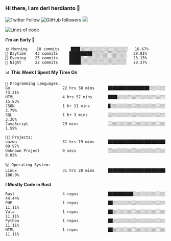 ### Hi there, I am deri herdianto 👋
![Twitter Follow](https://img.shields.io/twitter/follow/deikatsuo?label=Follow)
![GitHub followers](https://img.shields.io/github/followers/deikatsuo?label=Follow&style=social)
![](https://visitor-badge.glitch.me/badge?page_id=deikatsuo.deikatsuo)

<!--
**deikatsuo/deikatsuo** is a ✨ _special_ ✨ repository because its `README.md` (this file) appears on your GitHub profile.

Here are some ideas to get you started:

- 🔭 I’m currently working on ...
- 🌱 I’m currently learning ...
- 👯 I’m looking to collaborate on ...
- 🤔 I’m looking for help with ...
- 💬 Ask me about ...
- 📫 How to reach me: ...
- 😄 Pronouns: ...
- ⚡ Fun fact: ...
-->

<!--START_SECTION:waka-->
![Lines of code](https://img.shields.io/badge/From%20Hello%20World%20I%27ve%20Written-187054%20lines%20of%20code-blue)

**I'm an Early 🐤** 

```text
🌞 Morning    18 commits     ████░░░░░░░░░░░░░░░░░░░░░   16.67% 
🌆 Daytime    43 commits     ██████████░░░░░░░░░░░░░░░   39.81% 
🌃 Evening    25 commits     █████░░░░░░░░░░░░░░░░░░░░   23.15% 
🌙 Night      22 commits     █████░░░░░░░░░░░░░░░░░░░░   20.37%

```


📊 **This Week I Spent My Time On** 

```text
💬 Programming Languages: 
Go                       22 hrs 58 mins      ██████████████████░░░░░░░   73.31% 
HTML                     4 hrs 57 mins       ████░░░░░░░░░░░░░░░░░░░░░   15.83% 
JSON                     1 hr 11 mins        █░░░░░░░░░░░░░░░░░░░░░░░░   3.79% 
SQL                      1 hr 3 mins         ░░░░░░░░░░░░░░░░░░░░░░░░░   3.36% 
JavaScript               29 mins             ░░░░░░░░░░░░░░░░░░░░░░░░░   1.59%

🐱‍💻 Projects: 
nazwa                    31 hrs 19 mins      █████████████████████████   99.97% 
Unknown Project          0 secs              ░░░░░░░░░░░░░░░░░░░░░░░░░   0.03%

💻 Operating System: 
Linux                    31 hrs 20 mins      █████████████████████████   100.0%

```

**I Mostly Code in Rust** 

```text
Rust                     4 repos             ███████████░░░░░░░░░░░░░░   44.44% 
PHP                      1 repos             ██░░░░░░░░░░░░░░░░░░░░░░░   11.11% 
Vala                     1 repos             ██░░░░░░░░░░░░░░░░░░░░░░░   11.11% 
Python                   1 repos             ██░░░░░░░░░░░░░░░░░░░░░░░   11.11% 
HTML                     1 repos             ██░░░░░░░░░░░░░░░░░░░░░░░   11.11%

```



<!--END_SECTION:waka-->
